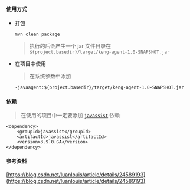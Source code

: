 #### 使用方式

- 打包
    ```
    mvn clean package
    ```

    > 执行的后会产生一个 jar 文件目录在 `${project.basedir}/target/keng-agent-1.0-SNAPSHOT.jar`

- 在项目中使用

    > 在系统参数中添加
    ```
    -javaagent:${project.basedir}/target/keng-agent-1.0-SNAPSHOT.jar
    ```

#### 依赖
> 在使用的项目中一定要添加 [`javassist`](https://github.com/jboss-javassist/javassist) 依赖

```$xslt
<dependency>
    <groupId>javassist</groupId>
    <artifactId>javassist</artifactId>
    <version>3.9.0.GA</version>
</dependency>
```

#### 参考资料
[https://blog.csdn.net/luanlouis/article/details/24589193](https://blog.csdn.net/luanlouis/article/details/24589193)